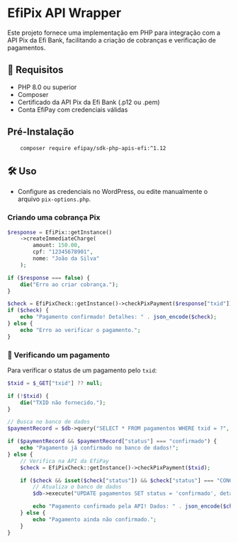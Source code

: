 # EfiPix API Wrapper  

Este projeto fornece uma implementação em PHP para integração com a API Pix da Efi Bank, facilitando a criação de cobranças e verificação de pagamentos.  

## 📌 Requisitos  
- PHP 8.0 ou superior  
- Composer  
- Certificado da API Pix da Efi Bank (.p12 ou .pem)  
- Conta EfiPay com credenciais válidas  

## Pré-Instalação
```bash
    composer require efipay/sdk-php-apis-efi:^1.12
```


## 🛠 Uso  
- Configure as credenciais no WordPress, ou edite manualmente o arquivo `pix-options.php`.  
### Criando uma cobrança Pix  
```php
$response = EfiPix::getInstance()
    ->createImmediateCharge(
        amount: 150.00,
        cpf: "12345678901",
        nome: "João da Silva"
    );

if ($response === false) {
    die("Erro ao criar cobrança.");
} 

$check = EfiPixCheck::getInstance()->checkPixPayment($response["txid"]);
if ($check) {
    echo "Pagamento confirmado! Detalhes: " . json_encode($check);
} else {
    echo "Erro ao verificar o pagamento.";
}
```
### 🔄 Verificando um pagamento  
Para verificar o status de um pagamento pelo `txid`:  
```php
$txid = $_GET["txid"] ?? null;

if (!$txid) {
    die("TXID não fornecido.");
}

// Busca no banco de dados
$paymentRecord = $db->query("SELECT * FROM pagamentos WHERE txid = ?", [$txid]);

if ($paymentRecord && $paymentRecord["status"] === "confirmado") {
    echo "Pagamento já confirmado no banco de dados!";
} else {
    // Verifica na API da EfiPay
    $check = EfiPixCheck::getInstance()->checkPixPayment($txid);

    if ($check && isset($check["status"]) && $check["status"] === "CONCLUIDO") {
        // Atualiza o banco de dados
        $db->execute("UPDATE pagamentos SET status = 'confirmado', detalhes = ? WHERE txid = ?", [json_encode($check), $txid]);

        echo "Pagamento confirmado pela API! Dados: " . json_encode($check);
    } else {
        echo "Pagamento ainda não confirmado.";
    }
}

```  